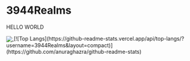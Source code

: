 # 3944Realms
<p>HELLO WORLD</p>
<a href="https://github.com/anuraghazra/github-readme-stats">
  <img align="center" src="https://github-readme-stats.vercel.app/api/pin/?username=3944Realms" />
</a>
[![Top Langs](https://github-readme-stats.vercel.app/api/top-langs/?username=3944Realms&layout=compact)](https://github.com/anuraghazra/github-readme-stats)